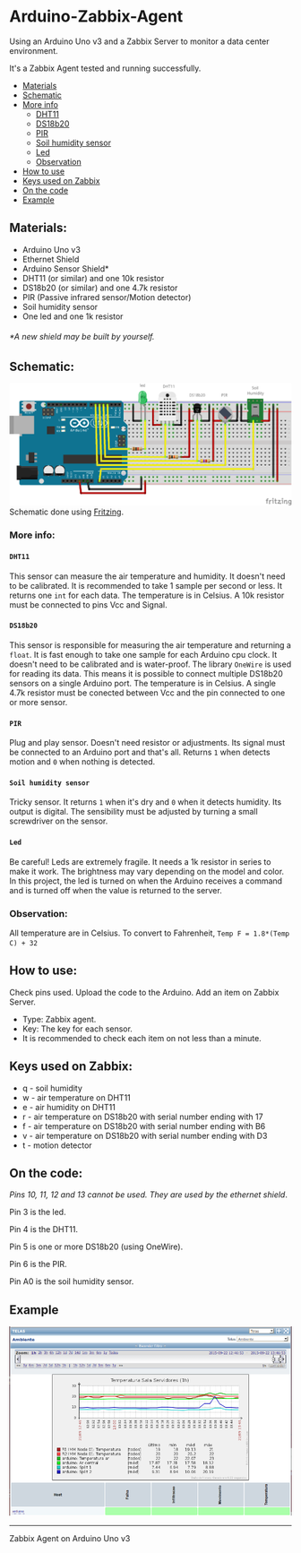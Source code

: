 # Arduino-Zabbix-Agent

Using an Arduino Uno v3 and a Zabbix Server to monitor a data center environment.

It's a Zabbix Agent tested and running successfully.

* [Materials](#materials)
* [Schematic](#schematic)
* [More info](#more-info)
  * [DHT11](#dht11)
  * [DS18b20](#ds18b20)
  * [PIR](#pir)
  * [Soil humidity sensor](#soil-humidity-sensor)
  * [Led](#led)
  * [Observation](#observation)
* [How to use](#how-to-use)
* [Keys used on Zabbix](#keys-used-on-zabbix)
* [On the code](#on-the-code)
* [Example](#example)



## Materials:

- Arduino Uno v3
- Ethernet Shield
- Arduino Sensor Shield*
- DHT11 (or similar) and one 10k resistor
- DS18b20 (or similar) and one 4.7k resistor
- PIR (Passive infrared sensor/Motion detector)
- Soil humidity sensor
- One led and one 1k resistor

###### *A new shield may be built by yourself.

## Schematic:
![Schematic](imgs/Sketch.png)
Schematic done using [Fritzing](www.fritzing.org).

### More info:

#### `DHT11`
This sensor can measure the air temperature and humidity. It doesn't need to be calibrated. It is recommended to take 1 sample per second or less. It returns one `int` for each data. The temperature is in Celsius. A 10k resistor must be connected to pins Vcc and Signal.

#### `DS18b20`
This sensor is responsible for measuring the air temperature and returning a `float`. It is fast enough to take one sample for each Arduino cpu clock. It doesn't need to be calibrated and is water-proof. The library `OneWire` is used for reading its data. This means it is possible to connect multiple DS18b20 sensors on a single Arduino port. The temperature is in Celsius. A single 4.7k resistor must be conected between Vcc and the pin connected to one or more sensor.

#### `PIR`
Plug and play sensor. Doesn't need resistor or adjustments. Its signal must be connected to an Arduino port and that's all. Returns `1` when detects motion and `0` when nothing is detected.

#### `Soil humidity sensor`
Tricky sensor. It returns `1` when it's dry and `0` when it detects humidity. Its output is digital. The sensibility must be adjusted by turning a small screwdriver on the sensor.

#### `Led`
Be careful! Leds are extremely fragile. It needs a 1k resistor in series to make it work. The brightness may vary depending on the model and color. In this project, the led is turned on when the Arduino receives a command and
is turned off when the value is returned to the server.

### Observation:
All temperature are in Celsius.
To convert to Fahrenheit,
`Temp F = 1.8*(Temp C) + 32`


## How to use:

Check pins used.
Upload the code to the Arduino.
Add an item on Zabbix Server.
 - Type: Zabbix agent.
 - Key: The key for each sensor.
 - It is recommended to check each item on not less than a minute.

## Keys used on Zabbix:

* q - soil humidity
* w - air temperature on DHT11
* e - air humidity on DHT11
* r - air temperature on DS18b20 with serial number ending with 17
* f - air temperature on DS18b20 with serial number ending with B6
* v - air temperature on DS18b20 with serial number ending with D3
* t - motion detector

## On the code:

*Pins 10, 11, 12 and 13 cannot be used. They are used by the ethernet shield*.

Pin 3 is the led.

Pin 4 is the DHT11.

Pin 5 is one or more DS18b20 (using OneWire).

Pin 6 is the PIR.

Pin A0 is the soil humidity sensor.

## Example

![Zabbix](imgs/GabuinoZabbix.png)

---
Zabbix Agent on Arduino Uno v3
